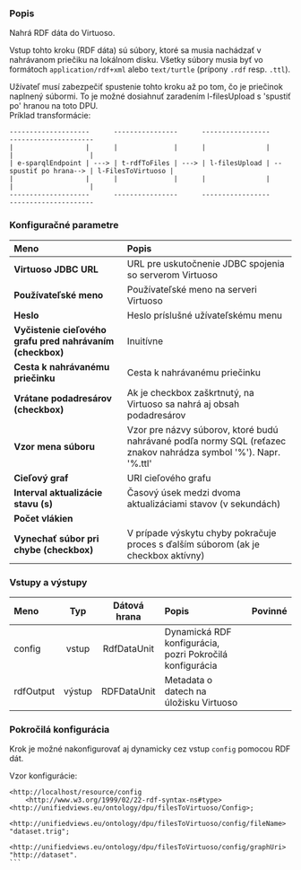 ### Popis

Nahrá RDF dáta do Virtuoso.

Vstup tohto kroku (RDF dáta) sú súbory, ktoré sa musia nachádzať v nahrávanom priečiku na lokálnom disku.
Všetky súbory musia byť vo formátoch `application/rdf+xml` alebo `text/turtle` (prípony `.rdf` resp. `.ttl`).

Užívateľ musí zabezpečiť spustenie tohto kroku až po tom, čo je priečinok naplnený súbormi.
To je možné dosiahnuť zaradením l-filesUpload s 'spustiť po' hranou na toto DPU.  
Príklad transformácie:

    --------------------      ----------------      -----------------                       ---------------------
    |                  |      |              |      |               |                       |                   |
    | e-sparqlEndpoint | ---> | t-rdfToFiles | ---> | l-filesUpload | --spustiť po hrana--> | l-FilesToVirtuoso |
    |                  |      |              |      |               |                       |                   |
    --------------------      ----------------      -----------------                       ---------------------

### Konfiguračné parametre

| Meno | Popis |
|:----|:----|
|**Virtuoso JDBC URL** | URL pre uskutočnenie JDBC spojenia so serverom Virtuoso |
|**Používateľské meno** | Používateľské meno na serveri Virtuoso |
|**Heslo** | Heslo príslušné užívateľskému menu |
|**Vyčistenie cieľového grafu pred nahrávaním (checkbox)** | Inuitívne|
|**Cesta k nahrávanému priečinku** | Cesta k nahrávanému priečinku |
|**Vrátane podadresárov (checkbox)** | Ak je checkbox zaškrtnutý, na Virtuoso sa nahrá aj obsah podadresárov |
|**Vzor mena súboru** | Vzor pre názvy súborov, ktoré budú nahrávané podľa normy SQL (reťazec znakov nahrádza symbol '%'). Napr. '%.ttl' |
|**Cieľový graf** | URI cieľového grafu |
|**Interval aktualizácie stavu (s)** | Časový úsek medzi dvoma aktualizáciami stavov (v sekundách) |
|**Počet vlákien** | |
|**Vynechať súbor pri chybe (checkbox)** | V prípade výskytu chyby pokračuje proces s ďalším súborom (ak je checkbox aktívny) |

### Vstupy a výstupy

|Meno |Typ | Dátová hrana | Popis | Povinné |
|:--------|:------:|:------:|:-------------|:---------------------:|
|config |vstup| RdfDataUnit | Dynamická RDF konfigurácia, pozri Pokročilá konfigurácia | &nbsp; |
|rdfOutput |výstup| RDFDataUnit | Metadata o datech na úložisku Virtuoso | &nbsp; |

### Pokročilá konfigurácia

Krok je možné nakonfigurovať aj dynamicky cez vstup `config` pomocou RDF dát.

Vzor konfigurácie:

````turtle
<http://localhost/resource/config	
    <http://www.w3.org/1999/02/22-rdf-syntax-ns#type> <http://unifiedviews.eu/ontology/dpu/filesToVirtuoso/Config>;
    <http://unifiedviews.eu/ontology/dpu/filesToVirtuoso/config/fileName> "dataset.trig";
    <http://unifiedviews.eu/ontology/dpu/filesToVirtuoso/config/graphUri> "http://dataset".
```
